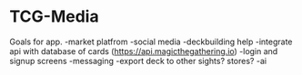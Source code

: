 # TCG-Media
Goals for app.
-market platfrom
-social media
-deckbuilding help
-integrate api with database of cards (https://api.magicthegathering.io)
-login and signup screens
-messaging
-export deck to other sights? stores?
-ai
